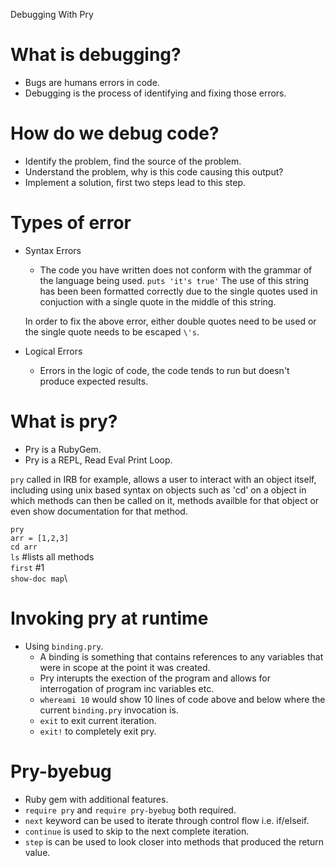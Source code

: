 Debugging With Pry

# What is debugging?

* Bugs are humans errors in code.
* Debugging is the process of identifying and fixing those errors.

# How do we debug code?

* Identify the problem, find the source of the problem.
* Understand the problem, why is this code causing this output?
* Implement a solution, first two steps lead to this step.

# Types of error

* Syntax Errors
  * The code you have written does not conform with the grammar of the language being used.
  `puts 'it's true'` The use of this string has been been formatted correctly due to the single quotes used
  in conjuction with a single quote in the middle of this string.

  In order to fix the above error, either double quotes need to be used or the single quote needs to be escaped `\'s`.

* Logical Errors
  * Errors in the logic of code, the code tends to run but doesn't produce expected results.

# What is pry?

* Pry is a RubyGem.
* Pry is a REPL, Read Eval Print Loop.

`pry` called in IRB for example, allows a user to interact with an object itself, including using unix based syntax on objects such as 'cd' on a object in which methods can then be called on it, methods availble for that object or even show documentation for that method.

`pry`\
`arr = [1,2,3]`\
`cd arr`\
`ls` #lists all methods\
`first` #1\
`show-doc map`\

# Invoking pry at runtime

* Using `binding.pry`.
  * A binding is something that contains references to any variables that were in scope at the point it was created.
  * Pry interupts the exection of the program and allows for interrogation of program inc variables etc.
  * `whereami 10` would show 10 lines of code above and below where the current `binding.pry` invocation is.
  * `exit` to exit current iteration.
  * `exit!` to completely exit pry.

# Pry-byebug
* Ruby gem with additional features.
* `require pry` and `require pry-byebug` both required.
* `next` keyword can be used to iterate through control flow i.e. if/elseif.
* `continue` is used to skip to the next complete iteration.
* `step` is can be used to look closer into methods that produced the return value.